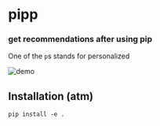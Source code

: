 # pipp
### get recommendations after using pip

One of the `p`s stands for personalized

![demo](http://i.imgur.com/lVYQBDv.gifv)

## Installation (atm)

`pip install -e .`

